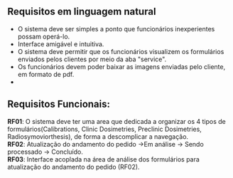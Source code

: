 ## Requisitos em linguagem natural
- O sistema deve ser simples a ponto que funcionários inexperientes possam operá-lo.
- Interface amigável e intuitiva.
- O sistema deve permitir que os funcionários visualizem os formulários enviados pelos clientes por meio da aba "service".
- Os funcionários devem poder baixar as imagens enviadas pelo cliente, em formato de pdf.
- 
## Requisitos Funcionais:
**RF01**: O sistema deve ter uma area que dedicada a organizar os 4 tipos de formulários(Calibrations, Clinic Dosimetries, Preclinic Dosimetries, Radiosymoviorthesis), de forma a descomplicar a navegação. <br>
**RF02**: Atualização do andamento do pedido ->Em análise -> Sendo processado -> Concluído. <br>
**RF03**: Interface acoplada na área de análise dos formulários para atualização do andamento do pedido (RF02).
